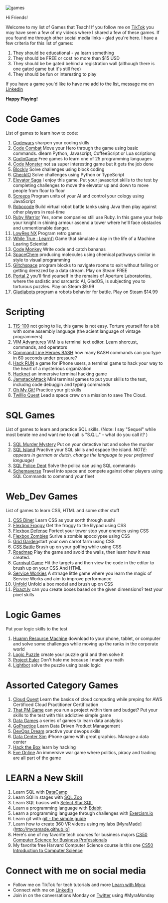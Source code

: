 ![games](https://user-images.githubusercontent.com/28787937/174200346-37d33915-b660-469b-a450-fbbb30e1a46c.png)

Hi Friends! 

Welcome to my list of Games that Teach! If you follow me on [TikTok](https://www.tiktok.com/@learnwithmyra) you may have seen a few of my videos where I shared a few of these games. If you found me through other social media links - glad you're here. I have a few criteria for this list of games:
1. They should be educational - ya learn something
2. They should be FREE or cost no more than $15 USD
3. They should be be gated behind a registration wall (although there is one gated game but it's still free)
4. They should be fun or interesting to play

If you have a game you'd like to have me add to the list, message me on [Linkedin](http://linkedin.com/in/myraroldan)

**Happy Playing!**


# Code Games
List of games to learn how to code:

1. [Codewars](https://www.codewars.com/) sharpen your coding skills
2. [Code Combat](https://codecombat.com/) Move your Hero through the game using basic commands. dlearn Python, Javascript, CoffeeScript or Lua scriptiong 
3. [CodinGame](https://www.codingame.com/start) Free games to learn one of 25 programming languages
4. [Code Monster](http://www.crunchzilla.com/code-monster) not sa super interesting game but it gets the job done
5. [Blockly](https://blockly.games/) Solve challenges using block coding
6. [CheckIO](https://checkio.org/) Solve challenges using Python or TypeScript
7. [Elevator Saga](https://play.elevatorsaga.com/) I enjoy this game. Put your javascript skills to the test by completing challenges to move the elevator up and down to move people from floor to floor 
8. [Screeps](https://screeps.com/) Program units of your AI and control your cology using JavaScript
9. [Robocode](https://robocode.sourceforge.io/) Build virtual robot battle tanks using Java then play against other players in real-time
10. [Ruby Warrior](https://www.bloc.io/ruby-warrior#/) Yes, some companies still use Ruby. In this game your help your knight in shining armour ascend a tower where he'll face obstacles and unmentionable danger.
11. [LowRes NX](https://lowresnx.inutilis.com/) Program retro games
12. [While True : Learn()](https://luden.io/wtl/) Game that simulate a day in the life of a Machine Learing Scientist
13. [Code Monkey](https://www.playcodemonkey.com/) Write code and catch bananas
14. [SpaceChem](http://www.zachtronics.com/spacechem/) producing molecules using chemical pathways similar in style to visual programming
15. [Glitchspace](https://store.steampowered.com/app/290060/Glitchspace/) program blocks to navigate rooms to exit without falling or getting derezzed by a data stream. Play on Steam FREE
16. [Portal 2](https://store.steampowered.com/app/620/Portal_2/) you'll find yourself in the remains of Aperture Laboratories, where the sadistic and sarcastic AI, GladOS, is subjecting you to torturous puzzles. Play on Steam $9.99
17. [Gladiabots](https://gladiabots.com/) program a robots behavior for battle. Play on Steam $14.99

# Scripting 
1. [TIS-100](http://www.zachtronics.com/tis-100/) not going to lie, this game is not easy. Torture yourself for a bit with some assembly language (the acient language of vintage programmers)
2. [VIM Advantures](https://vim-adventures.com/) VIM is a terminal text editor. Learn shorcust, commands, and operators
3. [Command Line Heroes BASH](https://www.redhat.com/en/command-line-heroes/bash/index.html) how many BASH commands can you type in 60 seconds under pressure? 
4. [Hack RUN](https://apps.apple.com/us/app/hack-run/id407678003) a game for iPhone users, a terminal game to hack your way to the heart of a mysterious organization
5. [Hacknet](https://hacknet-os.com/) an immersive terminal hacking game
6. [JamstackAttack](http://jamstack-attack.herokuapp.com/) Mini terminal games to put your skills to the test, includng code debuggin and typing commands
7. [Oh My Git!](https://ohmygit.org/) Practice your git skills
8. [Twillio Quest](https://www.twilio.com/quest) Lead a space crew on a mission to save The Cloud. 


# SQL Games
List of games to learn and practice SQL skills. (Note: I say "Sequel" while most berate me and want me to call is "S.Q.L." - what do you call it? )
1. [SQL Murder Mystery](http://mystery.knightlab.com/) Put on your detective hat and solve the murder
2. [SQL Island](https://sql-island.informatik.uni-kl.de/) Practive your SQL skills and espace the island. *NOTE: appears in german or dutch, change the language to your preferred language)*
3. [SQL Police Dept](https://sqlpd.com/) Solve the polica cae using SQL commands
4. [Schemaverse](https://schemaverse.com/) Travel into space and compete against other players using SQL Commands to command your fleet

# Web_Dev Games
List of games to learn CSS, HTML and some other stuff
1. [CSS Diner](https://flukeout.github.io/) Learn CSS as your sorth through sushi
2. [Flexbox Froggy](http://flexboxfroggy.com/) Get the froggy to the lilypad using CSS
3. [Flexbox Defense](http://www.flexboxdefense.com/) Portect your tower stop your enemies using CSS
4. [Flexbox Zombies](https://mastery.games/flexboxzombies/) Surive a zombie apocolypse using CSS
5. [Grid Garden](https://cssgridgarden.com/)start your own carrot farm using CSS
6. [CSS Battle](https://cssbattle.dev/) Brush up on your golfing while using CSS
7. [Roadmap](http://victordarras.fr/cssgame/) Play the game and avoid the walls, then leanr how it was created. 
8. [Carnival Game](https://codepen.io/una/pen/NxZaNr) Hit the targets and then view the code in the editor to brush up on your CSS And HTML 
9. [Service Workies](https://serviceworkies.com/) A strnage little game where you learn the magic of Service Works and aim to improve performance
10.  [Unfold](https://rupl.github.io/unfold/) Unfold a box model and brush up on CSS
11.  [Pixact.ly](https://pixact.ly/) can you create boxes based on the given dimensions? test your pixel skills 

# Logic Games
Put your logic skills to the test
1. [Huamn Resource Machine](https://tomorrowcorporation.com/humanresourcemachine) download to your phone, tablet, or computer and solve some challenges while moving up the ranks in the corporate world
2. [Logic Puzzle](https://logic.puzzlebaron.com/) create your puzzle grid and then solve it
3. [Project Euler](https://projecteuler.net/) Don't hate me because I made you math
4.  [Lightbot](https://lightbot.com/) solve the puzzle using basic logic

# Assorted Category Games
1. [Cloud Quest](https://explore.skillbuilder.aws/learn/course/external/view/elearning/11458/aws-cloud-quest-cloud-practitioner) Learn the basics of cloud computing while preping for AWS Certificed Cloud Practitioner Certification 
2. [That PM Game](http://thatpmgame.com/) can you run a project within tiem and budget? Put your skills to the test with this addictive simple game
3. [Data Games](http://ccssgames.com/) a series of games to learn data analytics
4. [GoPractice](https://gopractice.io/course/pm/) Learn Data Driven Product Management
5. [DevOps Dream](https://devops.games/) practive your devops skills 
6. [Data Center Sim](https://play.google.com/store/apps/details?id=com.mightygamesgroup.xteamdell&hl=en_US&gl=US) iPhone game wtih great graphics. Manage a data center
7. [Hack the Box](https://www.hackthebox.com/) learn by hacking 
8. [Eve Online](https://www.eveonline.com/) An immersive war game where politics, piracy and trading are all part of the game

# LEARN a New Skill
1. Learn SQL with [DataCamp](https://www.datacamp.com/courses/introduction-to-sql) 
2. Learn SQl in stages with [SQL Zoo](https://sqlzoo.net/wiki/SQL_Tutorial)
3. Learn SQL basics with [Select Star SQL](https://selectstarsql.com/)
4. Learn a programming language with [Edabit](https://edabit.com/)
5. Learn a programming language through challenges with [Exercism.io](https://exercism.org/)
6. Learn git with [git - the simple guide](http://rogerdudler.github.io/git-guide/)
7. Learn how to create 360 VR videos using my labs [MyraMade](http://myramade.github.io]
8. Here's one of my favorite tech courses for business majors [CS50 Computer Science for Business Professionals](https://www.edx.org/course/cs50s-computer-science-for-business-professionals)
9. My favorite free Harvard Computer Science course is this one [CS50 Introduction to Computer Science](https://www.edx.org/course/introduction-computer-science-harvardx-cs50x)

# Connect with me on social media
- Follow me on TikTok for tech tutorials and more [Learn with Myra ](https://tiktok.com/@learnwithmyra)
- Connect with me on [LinkedIn](http://linkedin.com/in/myraroldan)
- Join in on the conversations Monday on [Twitter](http://twitter.com/myramade) using #MyraMonday 

